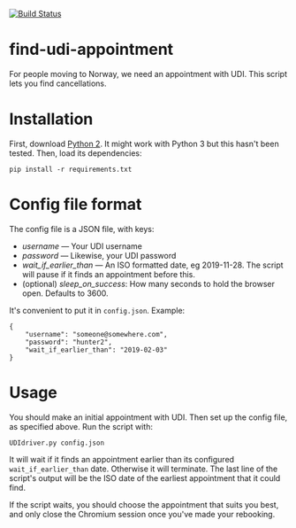 [![Build Status](https://travis-ci.org/stribb/find-udi-appointment.svg?branch=master)](https://travis-ci.org/stribb/find-udi-appointment)


# find-udi-appointment
For people moving to Norway, we need an appointment with UDI. This script lets you find cancellations.

# Installation

First, download [Python 2](https://www.python.org/downloads/). It might work with Python 3 but this hasn't been tested. Then, load its dependencies:

```pip install -r requirements.txt```

# Config file format
The config file is a JSON file, with keys:

- *username* &mdash; Your UDI username
- *password* &mdash; Likewise, your UDI password
- *wait_if_earlier_than* &mdash; An ISO formatted date, eg 2019-11-28. The script will pause if it finds an appointment before this.
- (optional) *sleep_on_success*: How many seconds to hold the browser open. Defaults to 3600.


It's convenient to put it in ```config.json```. Example:

```
{
	"username": "someone@somewhere.com",
	"password": "hunter2",
	"wait_if_earlier_than": "2019-02-03"
}
```

# Usage
You should make an initial appointment with UDI. Then set up the config file, as specified above. Run the script with:

```UDIdriver.py config.json```

It will wait if it finds an appointment earlier than its configured ```wait_if_earlier_than``` date. Otherwise it will terminate. The last line of the script's output will be the ISO date of the earliest appointment that it could find.

If the script waits, you should choose the appointment that suits you best, and only close the Chromium session once you've made your rebooking.
